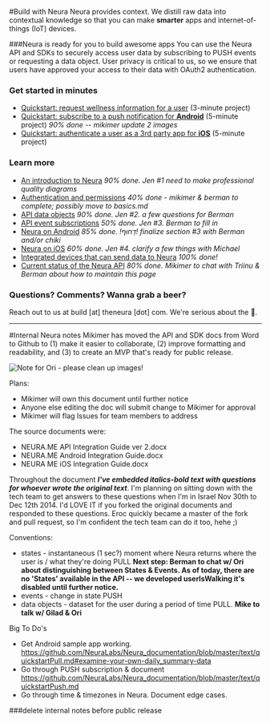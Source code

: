 
#Build with Neura 
Neura provides context. We distill raw data into contextual knowledge so that you can make **smarter** apps and internet-of-things (IoT) devices.  

###Neura is ready for you to build awesome apps
You can use the Neura API and SDKs to securely access user data by subscribing to PUSH events or requesting a data object.  User privacy is critical to us, so we ensure that users have approved your access to their data with OAuth2 authentication.

### Get started in minutes
 - [Quickstart: request wellness information for a user](https://github.com/NeuraLabs/Neura_documentation/blob/master/text/quickstartPull.md) (3-minute project)  
 - [Quickstart: subscribe to a push notification for **Android**](https://github.com/NeuraLabs/Neura_documentation/blob/master/text/quickstartPush.md) (5-minute project) _90% done -- mikimer update 2 images_
 - [Quickstart: authenticate a user as a 3rd party app for **iOS**](https://github.com/NeuraLabs/Neura_documentation/blob/master/text/quickstart_iOS.md) (5-minute project)  

### Learn more
 - [An introduction to Neura](https://github.com/NeuraLabs/Neura_documentation/blob/master/text/basics.md)  _90% done. Jen #1 need to make professional quality diagrams_   
 - [Authentication and permissions](https://github.com/NeuraLabs/Neura_documentation/blob/master/text/authentication.md) _40% done - mikimer & berman to complete; possibly move to basics.md_
 - [API data objects](https://github.com/NeuraLabs/Neura_documentation/blob/master/text/pull.md) _90% done. Jen #2. a few questions for Berman_  
 - [API event subscriptions](https://github.com/NeuraLabs/Neura_documentation/blob/master/text/push.md)  _50% done. Jen #3. Berman to fill in_ 
 - [Neura on Android](https://github.com/NeuraLabs/Neura_documentation/blob/master/text/SDK_Android.md) _85% done. !דָחוּף! finalize section #3 with Berman and/or chiki_ 
 - [Neura on iOS](https://github.com/NeuraLabs/Neura_documentation/blob/master/text/SDK_iOS.md) _60% done. Jen #4. clarify a few things with Michael_   
 - [Integrated devices that can send data to Neura](https://github.com/NeuraLabs/Neura_documentation/blob/master/text/integrations.md) _100% done!_ 
 - [Current status of the Neura API](https://github.com/NeuraLabs/Neura_documentation/blob/master/text/status.md) _80% done. Mikimer to chat with Triinu & Berman about how to maintain this page_ 

### Questions? Comments? Wanna grab a beer?
Reach out to us at build [at] theneura [dot] com.  We're serious about the :beer:.


----------------

#Internal Neura notes 
Mikimer has moved the API and SDK docs from Word to Github to (1) make it easier to collaborate, (2) improve formatting and readability, and (3) to create an MVP that's ready for public release.

![Note for Ori - please clean up images!](https://github.com/NeuraLabs/Neura_documentation/blob/master/resources/NoteForOri.jpg)

Plans:  
- Mikimer will own this document until further notice
- Anyone else editing the doc will submit change to Mikimer for approval
- Mikimer will flag Issues for team members to address  


The source documents were:  
  - NEURA.ME API Integration Guide ver 2.docx    
  - NEURA.ME Android Integration Guide.docx  
  - NEURA ME iOS Integration Guide.docx

Throughout the document ***I've embedded italics-bold text with questions for whoever wrote the original text***.  I'm planning on sitting down with the tech team to get answers to these questions when I'm in Israel Nov 30th to Dec 12th 2014.  I'd LOVE IT if you forked the original documents and responded to these questions.  Eroc quickly became a master of the fork and pull request, so I'm confident the tech team can do it too, hehe ;)

Conventions:  
- states - instantaneous (1 sec?) moment where Neura returns where the user is / what they're doing PULL **Next step: Berman to chat w/ Ori about distinguishing between States & Events.  As of today, there are no 'States' available in the API -- we developed userIsWalking it's disabled until further notice.**
- events - change in state PUSH
- data objects - dataset for the user during a period of time PULL. **Mike to talk w/ Gilad & Ori**

Big To Do's
- Get Android sample app working. https://github.com/NeuraLabs/Neura_documentation/blob/master/text/quickstartPull.md#examine-your-own-daily_summary-data
- Go through PUSH subscription & document https://github.com/NeuraLabs/Neura_documentation/blob/master/text/quickstartPush.md 
- Go through time & timezones in Neura. Document edge cases.  


###delete internal notes before public release


